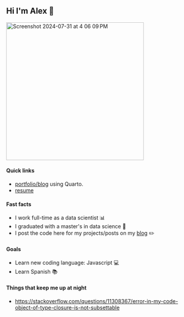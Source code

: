 ## Hi I'm Alex 👋

<img width="368" alt="Screenshot 2024-07-31 at 4 06 09 PM" src="https://github.com/user-attachments/assets/80d155f3-973d-4f60-8eb0-b84e0d4e066e">

#### Quick links
- [portfolio/blog](https://alexbass.me) using Quarto.
- [resume](https://alexbass.me/files/resume.pdf)

#### Fast facts
- I work full-time as a data scientist :bar_chart:
- I graduated with a master's in data science :school:
- I post the code here for my projects/posts on my [blog](https://alexbass.me) :pencil2:

#### Goals
- Learn new coding language: Javascript :computer:
- Learn Spanish :books:

#### Things that keep me up at night
- https://stackoverflow.com/questions/11308367/error-in-my-code-object-of-type-closure-is-not-subsettable
